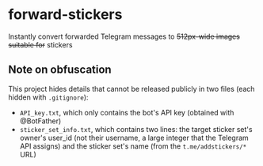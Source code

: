# forward-stickers
Instantly convert forwarded Telegram messages to ~~512px-wide images suitable for~~ stickers

## Note on obfuscation
This project hides details that cannot be released publicly in two files (each hidden with `.gitignore`):

* `API_key.txt`, which only contains the bot's API key (obtained with @BotFather)
* `sticker_set_info.txt`, which contains two lines: the target sticker set's owner's user\_id (not their username, a large integer that the Telegram API assigns) and the sticker set's name (from the `t.me/addstickers/*` URL)
